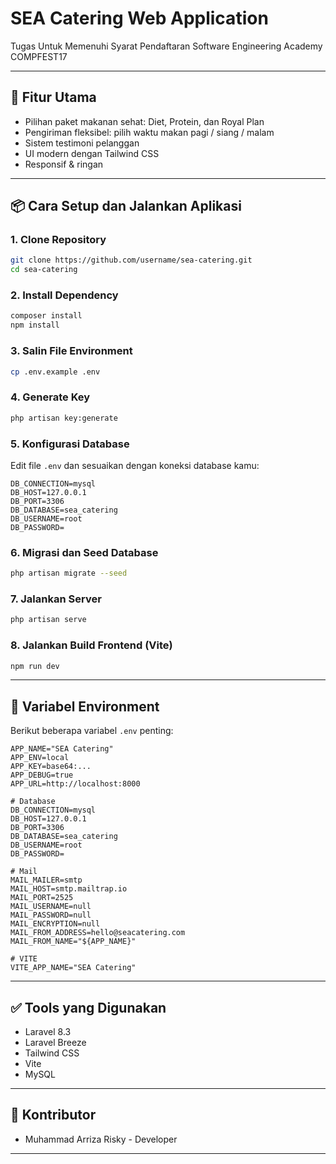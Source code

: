 # SEA Catering Web Application

Tugas Untuk Memenuhi Syarat Pendaftaran Software Engineering Academy COMPFEST17

---

## 🚀 Fitur Utama

- Pilihan paket makanan sehat: Diet, Protein, dan Royal Plan
- Pengiriman fleksibel: pilih waktu makan pagi / siang / malam
- Sistem testimoni pelanggan
- UI modern dengan Tailwind CSS
- Responsif & ringan

---

## 📦 Cara Setup dan Jalankan Aplikasi

### 1. Clone Repository

```bash
git clone https://github.com/username/sea-catering.git
cd sea-catering
```

### 2. Install Dependency

```bash
composer install
npm install
```

### 3. Salin File Environment

```bash
cp .env.example .env
```

### 4. Generate Key

```bash
php artisan key:generate
```

### 5. Konfigurasi Database

Edit file `.env` dan sesuaikan dengan koneksi database kamu:

```env
DB_CONNECTION=mysql
DB_HOST=127.0.0.1
DB_PORT=3306
DB_DATABASE=sea_catering
DB_USERNAME=root
DB_PASSWORD=
```

### 6. Migrasi dan Seed Database

```bash
php artisan migrate --seed
```

### 7. Jalankan Server

```bash
php artisan serve
```

### 8. Jalankan Build Frontend (Vite)

```bash
npm run dev
```

---

## 🌱 Variabel Environment

Berikut beberapa variabel `.env` penting:

```env
APP_NAME="SEA Catering"
APP_ENV=local
APP_KEY=base64:...
APP_DEBUG=true
APP_URL=http://localhost:8000

# Database
DB_CONNECTION=mysql
DB_HOST=127.0.0.1
DB_PORT=3306
DB_DATABASE=sea_catering
DB_USERNAME=root
DB_PASSWORD=

# Mail
MAIL_MAILER=smtp
MAIL_HOST=smtp.mailtrap.io
MAIL_PORT=2525
MAIL_USERNAME=null
MAIL_PASSWORD=null
MAIL_ENCRYPTION=null
MAIL_FROM_ADDRESS=hello@seacatering.com
MAIL_FROM_NAME="${APP_NAME}"

# VITE
VITE_APP_NAME="SEA Catering"
```

---

## ✅ Tools yang Digunakan

- Laravel 8.3
- Laravel Breeze 
- Tailwind CSS
- Vite
- MySQL 

---

## 🤝 Kontributor

- Muhammad Arriza Risky - Developer

---
